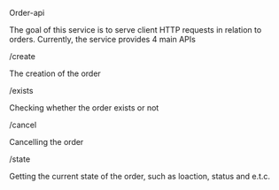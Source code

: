 Order-api

The goal of this service is to serve client HTTP requests in relation to orders.
Currently, the service provides 4 main APIs

/create

The creation of the order

/exists

Checking whether the order exists or not

/cancel

Cancelling the order

/state

Getting the current state of the order, such as loaction, status and e.t.c.
